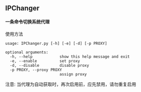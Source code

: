 ## IPChanger
#### 一条命令切换系统代理

使用方法
```
usage: IPChanger.py [-h] [-e] [-d] [-p PROXY]

optional arguments:
  -h, --help            show this help message and exit
  -e, --enable          set proxy
  -d, --disable         disable proxy
  -p PROXY, --proxy PROXY
                        assign proxy
```

注意: 当代理为自动获取时，再次启用前，应先禁用，请勿重复启用
